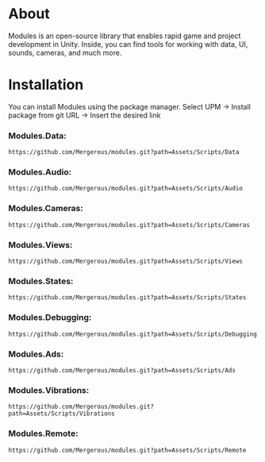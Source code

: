 # About
Modules is an open-source library that enables rapid game and project development in Unity. Inside, you can find tools for working with data, UI, sounds, cameras, and much more.
# Installation

You can install Modules using the package manager.
Select UPM -> Install package from git URL -> Insert the desired link

### Modules.Data:
```
https://github.com/Mergerous/modules.git?path=Assets/Scripts/Data
```
### Modules.Audio:
```
https://github.com/Mergerous/modules.git?path=Assets/Scripts/Audio
```
### Modules.Cameras:
```
https://github.com/Mergerous/modules.git?path=Assets/Scripts/Cameras
```
### Modules.Views:
```
https://github.com/Mergerous/modules.git?path=Assets/Scripts/Views
```
### Modules.States:
```
https://github.com/Mergerous/modules.git?path=Assets/Scripts/States
```
### Modules.Debugging:
```
https://github.com/Mergerous/modules.git?path=Assets/Scripts/Debugging
```
### Modules.Ads:
```
https://github.com/Mergerous/modules.git?path=Assets/Scripts/Ads
```
### Modules.Vibrations:
```
https://github.com/Mergerous/modules.git?path=Assets/Scripts/Vibrations
```
### Modules.Remote:
```
https://github.com/Mergerous/modules.git?path=Assets/Scripts/Remote
```
